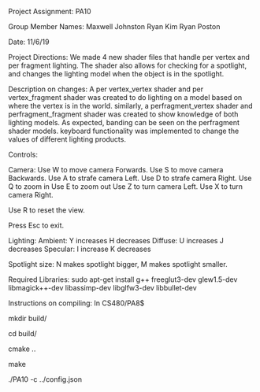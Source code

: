 Project Assignment: PA10

Group Member Names:
  Maxwell Johnston
  Ryan Kim
  Ryan Poston

Date: 11/6/19

Project Directions: We made 4 new shader files that handle per vertex and per fragment lighting. The shader also allows for checking for a spotlight, and changes the lighting model when the object is in the spotlight. 

Description on changes:
  A per vertex_vertex shader and per vertex_fragment shader was created to do lighting on a model based on where the vertex is in the world. similarly, a perfragment_vertex shader and perfragment_fragment shader was created to show knowledge of both lighting models. As expected, banding can be seen on the perfragment shader models. keyboard functionality was implemented to change the values of different lighting products.
  



Controls:

Camera:
Use W to move camera Forwards.
Use S to move camera Backwards.
Use A to strafe camera Left.
Use D to strafe camera Right.
Use Q to zoom in
Use E to zoom out
Use Z to turn camera Left.
Use X to turn camera Right.

Use R to reset the view.

Press Esc to exit.


Lighting:
Ambient: Y increases H decreases
Diffuse: U increases J decreases
Specular: I increase K decreases

Spotlight size: N makes spotlight bigger, M makes spotlight smaller.


Required Libraries:
  sudo apt-get install g++ freeglut3-dev glew1.5-dev libmagick++-dev libassimp-dev libglfw3-dev libbullet-dev

Instructions on compiling:
In CS480/PA8$

  mkdir build/

  cd build/

  cmake ..

  make

  ./PA10 -c ../config.json
